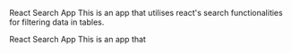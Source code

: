 React Search App
This is an app that utilises react's search functionalities for filtering data in tables.

React Search App
This is an app that
